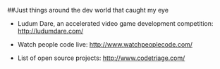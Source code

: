 ##Just things around the dev world that caught my eye

- Ludum Dare, an accelerated video game development competition: http://ludumdare.com/

- Watch people code live: http://www.watchpeoplecode.com/

- List of open source projects: http://www.codetriage.com/
